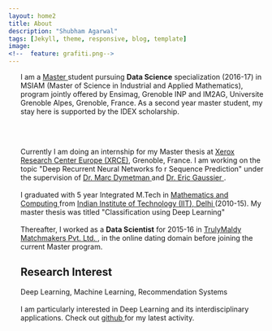 ```yaml
---
layout: home2
title: About
description: "Shubham Agarwal"
tags: [Jekyll, theme, responsive, blog, template]
image:
<!--  feature: grafiti.png-->
---
```


<section>

<ul>

I am a <a href="http://msiam.imag.fr">Master </a> student pursuing <strong>Data Science</strong> specialization (2016-17) in MSIAM (Master of Science in Industrial and Applied Mathematics), program jointly offered by Ensimag, Grenoble INP and IM2AG, Universite Grenoble Alpes, Grenoble, France. As a second year master student, my stay here is supported by the IDEX scholarship. 

<br />
<br />

Currently I am doing an internship for my Master thesis at <a href="http://www.xrce.xerox.com/">Xerox Research Center Europe (XRCE)</a>, Grenoble, France. I am working on the topic "Deep Recurrent Neural Networks fo r Sequence Prediction" under the supervision of <a href="http://www.xrce.xerox.com/About-XRCE/People/Marc-Dymetman"> Dr. Marc Dymetman </a> and <a href="http://ama.liglab.fr/~gaussier/"> Dr. Eric Gaussier </a>. 
<br />
<br />
I graduated with 5 year Integrated M.Tech in <a href="http://maths.iitd.ac.in/">Mathematics and Computing </a> from <a href="http://www.iitd.ac.in/">Indian Institute of Technology (IIT), Delhi </a> (2010-15). My master thesis was titled "Classification using Deep Learning"
<br />
<br />
Thereafter, I worked as a <strong>Data Scientist</strong> for 2015-16 in <a href="http://trulymadly.com/">TrulyMaldy Matchmakers Pvt. Ltd. </a>, in the online dating domain before joining the current Master program.
<br />

<h2> Research Interest </h2>

Deep Learning, Machine Learning, Recommendation Systems
<br />
<br />
I am particularly interested in Deep Learning and its interdisciplinary applications. Check out <a href="https://github.com/shubhamagarwal92">github </a> for my latest activity. 
</ul>

</section>




